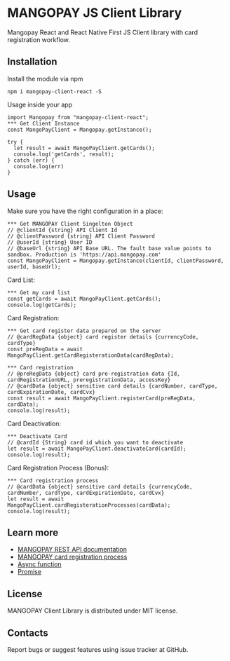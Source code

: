 # MANGOPAY JS Client Library

Mangopay React and React Native First JS Client library with card registration workflow.


Installation
-------------------------------------------------
Install the module via npm

	npm i mangopay-client-react -S

Usage inside your app

	import Mangopay from "mangopay-client-react";
	*** Get Client Instance
	const MangoPayClient = Mangopay.getInstance();

	try {
	  let result = await MangoPayClient.getCards();
	  console.log('getCards', result);
	} catch (err) {
	  console.log(err)
	}


Usage
-------------------------------------------------
Make sure you have the right configuration in a place:

    *** Get MANGOPAY Client Singelton Object
    // @clientId {string} API Client Id
    // @clientPassword {string} API Client Password
    // @userId {string} User ID
    // @baseUrl {string} API Base URL. The fault base value points to sandbox. Production is 'https://api.mangopay.com'
    const MangoPayClient = Mangopay.getInstance(clientId, clientPassword, userId, baseUrl);

Card List:

    *** Get my card list
    const getCards = await MangoPayClient.getCards();
    console.log(getCards);

Card Registration:

    *** Get card register data prepared on the server
    // @cardRegData {object} card register details {currencyCode, cardType}
    const preRegData = await MangoPayClient.getCardRegisterationData(cardRegData);

    *** Card registration
    // @preRegData {object} card pre-registration data {Id, cardRegistrationURL, preregistrationData, accessKey}
    // @cardData {object} sensitive card details {cardNumber, cardType, cardExpirationDate, cardCvx}
    const result = await MangoPayClient.registerCard(preRegData, cardData);
    console.log(result);

Card Deactivation: 

    *** Deactivate Card
    // @cardId {String} card id which you want to deactivate
    let result = await MangoPayClient.deactivateCard(cardId);
    console.log(result);

Card Registration Process (Bonus):

    *** Card registration process
    // @cardData {object} sensitive card details {currencyCode, cardNumber, cardType, cardExpirationDate, cardCvx}
    let result = await MangoPayClient.cardRegisterationProcesses(cardData);
    console.log(result);


Learn more
-------------------------------------------------
- [MANGOPAY REST API documentation](http://docs.mangopay.com/api-references/)
- [MANGOPAY card registration process](http://docs.mangopay.com/api-references/card-registration/)
- [Async function](https://developer.mozilla.org/en-US/docs/Web/JavaScript/Reference/Statements/async_function)
- [Promise](https://developer.mozilla.org/en-US/docs/Web/JavaScript/Reference/Global_Objects/Promise)


License
-------------------------------------------------
MANGOPAY Client Library is distributed under MIT license.


Contacts
-------------------------------------------------
Report bugs or suggest features using issue tracker at GitHub.
